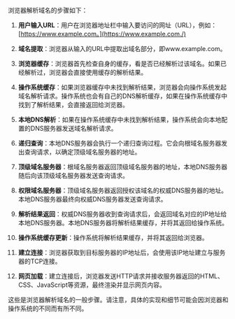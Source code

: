 
浏览器解析域名的步骤如下：

1. **用户输入URL**：用户在浏览器地址栏中输入要访问的网址（URL），例如：[https://www.example.com。](https://www.example.com./)
    
2. **域名提取**：浏览器从输入的URL中提取出域名部分，即www.example.com。
    
3. **浏览器缓存**：浏览器首先检查自身的缓存，看是否已经解析过该域名。如果已经解析过，浏览器会直接使用缓存的解析结果。
    
4. **操作系统缓存**：如果浏览器缓存中未找到解析结果，浏览器会向操作系统发起域名解析请求。操作系统也会有自己的DNS解析缓存，如果在操作系统缓存中找到了解析结果，会直接返回给浏览器。
    
5. **本地DNS解析**：如果在操作系统缓存中未找到解析结果，操作系统会向本地配置的DNS服务器发送域名解析请求。
    
6. **递归查询**：本地DNS服务器会执行一个递归查询过程。它会向根域名服务器发出查询请求，以确定顶级域名服务器的地址。
    
7. **顶级域名服务器**：根域名服务器返回顶级域名服务器的地址，本地DNS服务器随后向该顶级域名服务器发送查询请求。
    
8. **权限域名服务器**：顶级域名服务器返回授权该域名的权威DNS服务器的地址。本地DNS服务器最终向权威DNS服务器发送查询请求。
    
9. **解析结果返回**：权威DNS服务器收到查询请求后，会返回域名对应的IP地址给本地DNS服务器。本地DNS服务器将解析结果缓存，并将其返回给操作系统。
    
10. **操作系统缓存更新**：操作系统将解析结果缓存，并将其返回给浏览器。
    
11. **建立连接**：浏览器获取到目标服务器的IP地址后，会使用该IP地址建立与服务器的TCP连接。
    
12. **网页加载**：建立连接后，浏览器发送HTTP请求并接收服务器返回的HTML、CSS、JavaScript等资源，最终渲染并显示网页内容。
    

这些是浏览器解析域名的一般步骤。请注意，具体的实现和细节可能会因浏览器和操作系统的不同而有所不同。